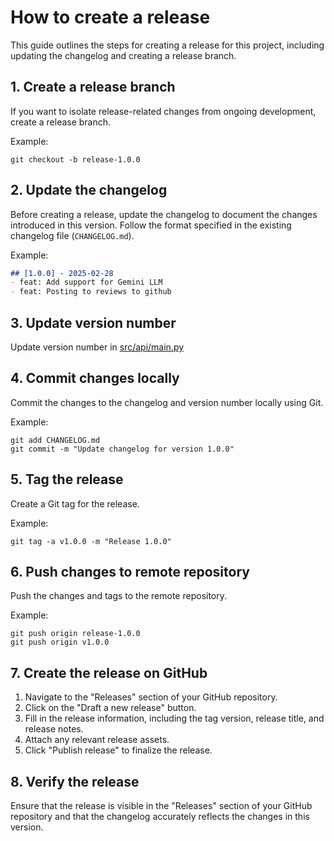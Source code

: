 # How to create a release

This guide outlines the steps for creating a release for this project, including updating the changelog and creating a release branch.

## 1. Create a release branch

If you want to isolate release-related changes from ongoing development, create a release branch.

Example:
```
git checkout -b release-1.0.0
```

## 2. Update the changelog

Before creating a release, update the changelog to document the changes introduced in this version. Follow the format specified in the existing changelog file (`CHANGELOG.md`).

Example:
```markdown
## [1.0.0] - 2025-02-28
- feat: Add support for Gemini LLM
- feat: Posting to reviews to github
```

## 3. Update version number

Update version number in [src/api/main.py](src/api/main.py)

## 4. Commit changes locally

Commit the changes to the changelog and version number locally using Git.

Example:
```
git add CHANGELOG.md
git commit -m "Update changelog for version 1.0.0"
```

## 5. Tag the release

Create a Git tag for the release.

Example:
```
git tag -a v1.0.0 -m "Release 1.0.0"
```

## 6. Push changes to remote repository

Push the changes and tags to the remote repository.

Example:
```
git push origin release-1.0.0
git push origin v1.0.0
```

## 7. Create the release on GitHub

1. Navigate to the "Releases" section of your GitHub repository.
2. Click on the "Draft a new release" button.
3. Fill in the release information, including the tag version, release title, and release notes.
4. Attach any relevant release assets.
5. Click "Publish release" to finalize the release.

## 8. Verify the release

Ensure that the release is visible in the "Releases" section of your GitHub repository and that the changelog accurately reflects the changes in this version.

